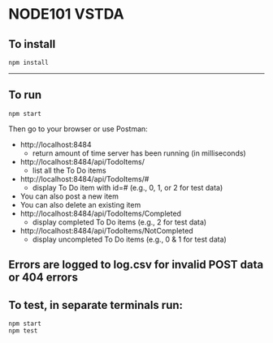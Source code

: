 # NODE101 VSTDA

## To install
```
npm install
```
---
## To run
```
npm start
```
Then go to your browser or use Postman:
- http://localhost:8484
    - return amount of time server has been running (in milliseconds)
- http://localhost:8484/api/TodoItems/
    - list all the To Do items
- http://localhost:8484/api/TodoItems/#
    - display To Do item with id=# (e.g., 0, 1, or 2 for test data)    
- You can also post a new item
- You can also delete an existing item
- http://localhost:8484/api/TodoItems/Completed
    - display completed To Do items (e.g., 2 for test data)
- http://localhost:8484/api/TodoItems/NotCompleted
    - display uncompleted To Do items (e.g., 0 & 1 for test data)

Errors are logged to log.csv for invalid POST data or 404 errors
---
## To test, in separate terminals run:
```
npm start
npm test
```
